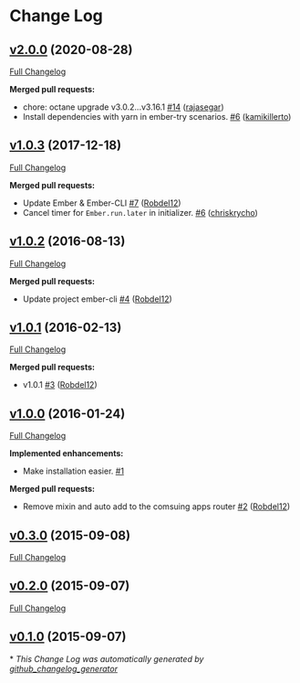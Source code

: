 # Change Log

## [v2.0.0](https://github.com/ember-a11y/a11y-announcer/tree/v2.0.0) (2020-08-28)
[Full Changelog](https://github.com/ember-a11y/a11y-announcer/compare/v1.0.4...v2.0.0)

**Merged pull requests:**

- chore: octane upgrade v3.0.2...v3.16.1 [\#14](https://github.com/ember-a11y/a11y-announcer/pull/14) ([rajasegar](https://github.com/rajasegar))
- Install dependencies with yarn in ember-try scenarios. [\#6](https://github.com/ember-a11y/a11y-announcer/pull/21) ([kamikillerto](https://github.com/kamikillerto))

## [v1.0.3](https://github.com/ember-a11y/a11y-announcer/tree/v1.0.3) (2017-12-18)
[Full Changelog](https://github.com/ember-a11y/a11y-announcer/compare/v1.0.2...v1.0.3)

**Merged pull requests:**

- Update Ember & Ember-CLI [\#7](https://github.com/ember-a11y/a11y-announcer/pull/7) ([Robdel12](https://github.com/Robdel12))
- Cancel timer for `Ember.run.later` in initializer. [\#6](https://github.com/ember-a11y/a11y-announcer/pull/6) ([chriskrycho](https://github.com/chriskrycho))

## [v1.0.2](https://github.com/ember-a11y/a11y-announcer/tree/v1.0.2) (2016-08-13)
[Full Changelog](https://github.com/ember-a11y/a11y-announcer/compare/v1.0.1...v1.0.2)

**Merged pull requests:**

- Update project ember-cli [\#4](https://github.com/ember-a11y/a11y-announcer/pull/4) ([Robdel12](https://github.com/Robdel12))

## [v1.0.1](https://github.com/ember-a11y/a11y-announcer/tree/v1.0.1) (2016-02-13)
[Full Changelog](https://github.com/ember-a11y/a11y-announcer/compare/v1.0.0...v1.0.1)

**Merged pull requests:**

- v1.0.1 [\#3](https://github.com/ember-a11y/a11y-announcer/pull/3) ([Robdel12](https://github.com/Robdel12))

## [v1.0.0](https://github.com/ember-a11y/a11y-announcer/tree/v1.0.0) (2016-01-24)
[Full Changelog](https://github.com/ember-a11y/a11y-announcer/compare/v0.3.0...v1.0.0)

**Implemented enhancements:**

- Make installation easier. [\#1](https://github.com/ember-a11y/a11y-announcer/issues/1)

**Merged pull requests:**

- Remove mixin and auto add to the comsuing apps router [\#2](https://github.com/ember-a11y/a11y-announcer/pull/2) ([Robdel12](https://github.com/Robdel12))

## [v0.3.0](https://github.com/ember-a11y/a11y-announcer/tree/v0.3.0) (2015-09-08)
[Full Changelog](https://github.com/ember-a11y/a11y-announcer/compare/v0.2.0...v0.3.0)

## [v0.2.0](https://github.com/ember-a11y/a11y-announcer/tree/v0.2.0) (2015-09-07)
[Full Changelog](https://github.com/ember-a11y/a11y-announcer/compare/v0.1.0...v0.2.0)

## [v0.1.0](https://github.com/ember-a11y/a11y-announcer/tree/v0.1.0) (2015-09-07)


\* *This Change Log was automatically generated by [github_changelog_generator](https://github.com/skywinder/Github-Changelog-Generator)*
